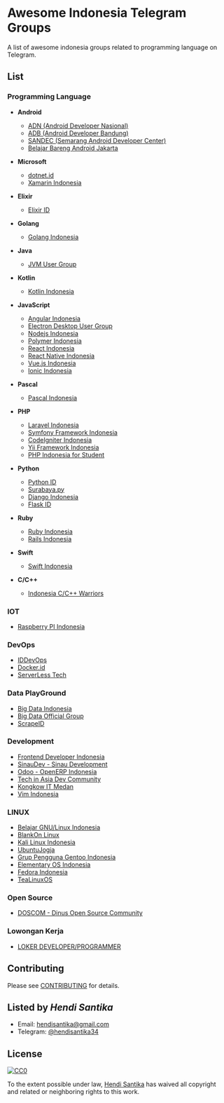 # Awesome Indonesia Telegram Groups

A list of awesome indonesia groups related to programming language on Telegram.

## List

### Programming Language
* **Android**
  + [ADN (Android Developer Nasional)](https://t.me/androiddevelopernasional)
  + [ADB (Android Developer Bandung)](https://t.me/androidDevBdg)
  + [SANDEC (Semarang Android Developer Center)](https://t.me/AndroidSemarang)
  + [Belajar Bareng Android Jakarta](https://t.me/BelajarBarengAndroid)

* **Microsoft**
  + [dotnet.id](https://t.me/dotnetusergroup)
  + [Xamarin Indonesia](https://t.me/xamarinindonesia)

* **Elixir**
  + [Elixir ID](https://t.me/elixir_id)

* **Golang**
  + [Golang Indonesia](https://t.me/golangID)

* **Java**
  + [JVM User Group](https://t.me/JVMUserGroup)

* **Kotlin**
  + [Kotlin Indonesia](https://t.me/KotlinID)

* **JavaScript**
  + [Angular Indonesia](https://t.me/AngularID)
  + [Electron Desktop User Group](https://t.me/electronatom)
  + [Nodejs Indonesia](https://t.me/nodejsid)
  + [Polymer Indonesia](https://t.me/polymer_id)
  + [React Indonesia](https://t.me/react_id)
  + [React Native Indonesia](https://t.me/reactnative_id)
  + [Vue.js Indonesia](https://t.me/vuejsid)
  + [Ionic Indonesia](https://t.me/indonesiaionic)

* **Pascal**
  + [Pascal Indonesia](https://t.me/PascalID)

* **PHP**
  + [Laravel Indonesia](https://t.me/laravelindonesia)
  + [Symfony Framework Indonesia](https://t.me/symfonyid)
  + [CodeIgniter Indonesia](https://t.me/codeigniterindonesia)
  + [Yii Framework Indonesia](https://t.me/YiiFrameworkIndonesia)
  + [PHP Indonesia for Student](https://t.me/PHPIDforStudent)

* **Python**
  + [Python ID](https://t.me/pythonID)
  + [Surabaya.py](https://t.me/surabayadotpy)
  + [Django Indonesia](https://t.me/DjangoID)
  + [Flask ID](https://t.me/flaskid)

* **Ruby**
  + [Ruby Indonesia](https://t.me/ruby_id)
  + [Rails Indonesia](https://t.me/RailsID)

* **Swift**
  + [Swift Indonesia](https://t.me/swiftID)

* **C/C++**
  + [Indonesia C/C++ Warriors](https://t.me/idcplc)

### IOT
* [Raspberry PI Indonesia](https://t.me/raspberrypi_id)

### DevOps
* [IDDevOps](https://t.me/IDDevOps)
* [Docker.id](https://t.me/dockerid)
* [ServerLess Tech](https://t.me/ServerlessTech)

### Data PlayGround
* [Big Data Indonesia](https://t.me/bigdataID)
* [Big Data Official Group](https://t.me/idbigdata)
* [ScrapeID](https://t.me/ScrapeID)

### Development
* [Frontend Developer Indonesia](https://t.me/FrontEndID)
* [SinauDev - Sinau Development](https://t.me/sinaudev)
* [Odoo - OpenERP Indonesia](https://t.me/odooindonesia)
* [Tech in Asia Dev Community](https://t.me/TIAdevcommunity)
* [Kongkow IT Medan](https://t.me/kongkowITMedan)
* [Vim Indonesia](https://t.me/VimID)

### LINUX
* [Belajar GNU/Linux Indonesia ](https://t.me/GNULinuxIndonesia)
* [BlankOn Linux](https://t.me/BlankOnLinux)
* [Kali Linux Indonesia](https://t.me/KaliLinuxID)
* [UbuntuJogja](https://telegram.me/joinchat/ABpxeD2F4kwRKrOb1cdl8Q)
* [Grup Pengguna Gentoo Indonesia](https://t.me/GPG_Indonesia)
* [Elementary OS Indonesia](https://t.me/elementaryID)
* [Fedora Indonesia](https://t.me/FedoraID)
* [TeaLinuxOS](https://t.me/joinchat/AAAAAEFFHm4-NdDP7aRREA)

### Open Source
* [DOSCOM - Dinus Open Source Community](https://t.me/doscomedia)

### Lowongan Kerja
* [LOKER DEVELOPER/PROGRAMMER](https://t.me/LokerDeveloper)

## Contributing
Please see [CONTRIBUTING](CONTRIBUTING.md) for details.

## Listed by *Hendi Santika*
- Email: hendisantika@gmail.com
- Telegram: [@hendisantika34](https://t.me/hendisantika34)

## License

[![CC0](https://i.creativecommons.org/p/zero/1.0/88x31.png)](https://creativecommons.org/publicdomain/zero/1.0/)

To the extent possible under law, [Hendi Santika](https://github.com/hendisantika) has waived all copyright and related or neighboring rights to this work.
